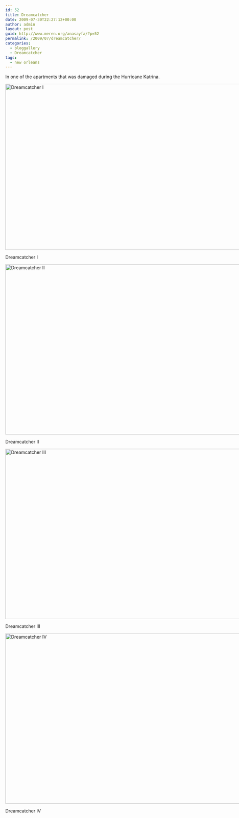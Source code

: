 ```yaml
---
id: 52
title: Dreamcatcher
date: 2009-07-30T22:27:12+00:00
author: admin
layout: post
guid: http://www.meren.org/anasayfa/?p=52
permalink: /2009/07/dreamcatcher/
categories:
  - bloggallery
  - Dreamcatcher
tags:
  - new orleans
---
```

In one of the apartments that was damaged during the Hurricane Katrina.

<div style="width: 810px" class="wp-caption aligncenter">
  <img title="Dreamcatcher I" src="{{ site.baseurl }}/images/dreamcatcher-Dream_Catcher_by_evreniz.jpg" alt="Dreamcatcher I" width="800" height="520" />
  
  <p class="wp-caption-text">
    Dreamcatcher I
  </p>
</div>


<div style="width: 810px" class="wp-caption aligncenter">
  <img title="Dreamcatcher II" src="{{ site.baseurl }}/images/dreamcatcher-Dreamcatcher_II_by_evreniz.jpg" alt="Dreamcatcher II" width="800" height="533" />
  
  <p class="wp-caption-text">
    Dreamcatcher II
  </p>
</div>


<div style="width: 810px" class="wp-caption aligncenter">
  <img title="Dreamcatcher III" src="{{ site.baseurl }}/images/dreamcatcher-Dreamcatcher_III_by_evreniz.jpg" alt="Dreamcatcher III" width="800" height="533" />
  
  <p class="wp-caption-text">
    Dreamcatcher III
  </p>
</div>


<div style="width: 810px" class="wp-caption aligncenter">
  <img title="Dreamcatcher IV" src="{{ site.baseurl }}/images/dreamcatcher-Dreamcatcher_IV_by_evreniz.jpg" alt="Dreamcatcher IV" width="800" height="533" />
  
  <p class="wp-caption-text">
    Dreamcatcher IV
  </p>
</div>

